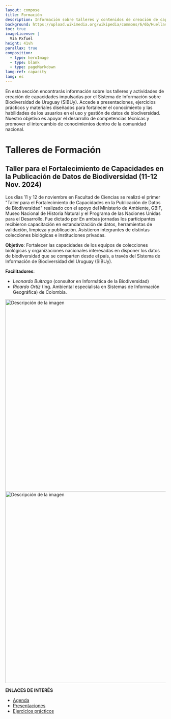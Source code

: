 ```yaml
---
layout: compose
title: Formación
description: Información sobre talleres y contenidos de creación de capacidad
background: https://upload.wikimedia.org/wikipedia/commons/6/6b/Huellas_de_carpincho_%28Hydrochoerus_hydrochaeris%29%2C_Uruguay%2C_2019.jpg
toc: true
imageLicense: |
  Vía Pxfuel
height: 41vh
parallax: true
composition: 
  - type: heroImage
  - type: blank
  - type: pageMarkdown
lang-ref: capacity
lang: es
---
```

En esta sección encontrarás información sobre los talleres y actividades de creación de capacidades impulsadas por el Sistema de Información sobre Biodiversidad de Uruguay (SIBUy). Accede a presentaciones, ejercicios prácticos y materiales diseñados para fortalecer el conocimiento y las habilidades de los usuarios en el uso y gestión de datos de biodiversidad. Nuestro objetivo es apoyar el desarrollo de competencias técnicas y promover el intercambio de conocimientos dentro de la comunidad nacional.


# Talleres de Formación

## Taller para el Fortalecimiento de Capacidades en la Publicación de Datos de Biodiversidad (11-12 Nov. 2024)
Los días 11 y 12 de noviembre en Facultad de Ciencias se realizó el primer "Taller para el Fortalecimiento de Capacidades en la Publicación de Datos de Biodiversidad" realizado con el apoyo del Ministerio de Ambiente, GBIF, Museo Nacional de Historia Natural y el Programa de las Naciones Unidas para el Desarrollo.
Fue dictado por  En ambas jornadas los participantes recibieron capacitación en estandarización de datos, herramientas de validación, limpieza y publicación. Asistieron integrantes de distintas colecciones biológicas e instituciones privadas.  

**Objetivo**: Fortalecer las capacidades de los equipos de colecciones biológicas y organizaciones nacionales interesadas en disponer los datos de biodiversidad que se comparten desde el país, a través del Sistema de Información de Biodiversidad del Uruguay (SIBUy).<br>

**Facilitadores**:<br>
- _Leonardo Buitrago_ (consultor en Informática de la Biodiversidad) <br>
- _Ricardo Ortíz_ (Ing. Ambiental especialista en Sistemas de Información Geográfica) de Colombia.

<img src="https://drive.google.com/uc?id=1una_WyLIpdUeJfVDRBslnbnVJRJfu8T8" alt="Descripción de la imagen" width="600">

<img src="https://drive.google.com/uc?id=1mgvchmyTR9juyLByi4APG-ZyPDZP2ewh" alt="Descripción de la imagen" width="600">

**ENLACES DE INTERÉS**
- [Agenda](https://drive.google.com/file/d/1hEt8xM9Qo61sy9Cx_LOhOrTwk04NNtqS/view?usp=sharing)
- [Presentaciones](https://drive.google.com/drive/folders/1h6GKasBKWvd6qbBnMYfeHSQMWfDmEBTu?usp=sharing)
- [Ejercicios prácticos](https://drive.google.com/drive/folders/12hXehfUr1RiNDmU5mLUom8C-grPXHQn6?usp=sharing)
